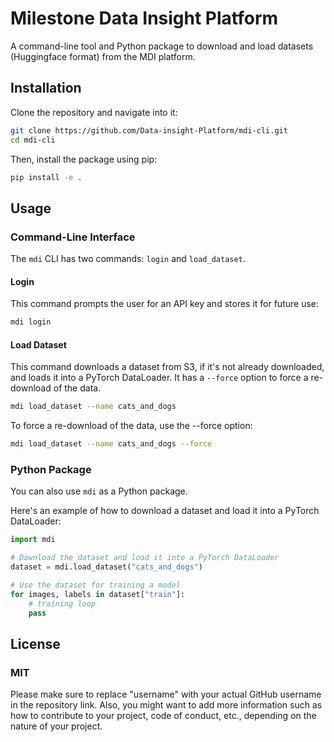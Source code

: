 # Milestone Data Insight Platform

A command-line tool and Python package to download and load datasets (Huggingface format) from the MDI platform.

## Installation

Clone the repository and navigate into it:

```bash
git clone https://github.com/Data-insight-Platform/mdi-cli.git
cd mdi-cli
```

Then, install the package using pip:

```bash
pip install -e .
```

## Usage
### Command-Line Interface

The `mdi` CLI has two commands: `login` and `load_dataset`.

#### Login

This command prompts the user for an API key and stores it for future use:

```bash
mdi login
```

#### Load Dataset

This command downloads a dataset from S3, if it's not already downloaded, and loads it into a PyTorch DataLoader. It has a `--force` option to force a re-download of the data.

```bash
mdi load_dataset --name cats_and_dogs
```

To force a re-download of the data, use the --force option:

```bash
mdi load_dataset --name cats_and_dogs --force
```

### Python Package

You can also use `mdi` as a Python package.

Here's an example of how to download a dataset and load it into a PyTorch DataLoader:

```python
import mdi

# Download the dataset and load it into a PyTorch DataLoader
dataset = mdi.load_dataset("cats_and_dogs")

# Use the dataset for training a model
for images, labels in dataset["train"]:
    # training loop
    pass
```

## License

### MIT

Please make sure to replace "username" with your actual GitHub username in the repository link. Also, you might want to add more information such as how to contribute to your project, code of conduct, etc., depending on the nature of your project.

